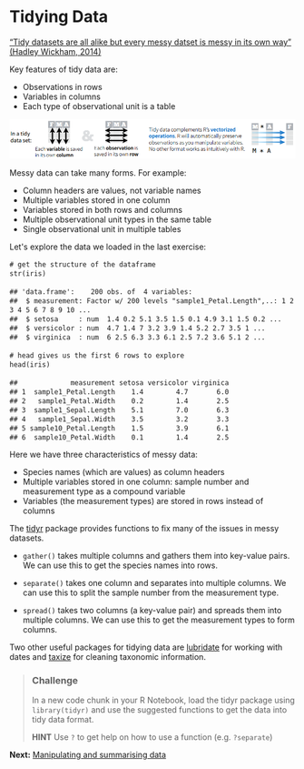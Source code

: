 Tidying Data
============

[“Tidy datasets are all alike but every messy datset is messy in its own
way” (Hadley Wickham,
2014)](http://vita.had.co.nz/papers/tidy-data.html)

Key features of tidy data are:

-   Observations in rows
-   Variables in columns
-   Each type of observational unit is a table

![](./assets/tidy_data.png)

Messy data can take many forms. For example:

-   Column headers are values, not variable names
-   Multiple variables stored in one column
-   Variables stored in both rows and columns
-   Multiple observational unit types in the same table
-   Single observational unit in multiple tables

Let's explore the data we loaded in the last exercise:

    # get the structure of the dataframe
    str(iris)

    ## 'data.frame':    200 obs. of  4 variables:
    ##  $ measurement: Factor w/ 200 levels "sample1_Petal.Length",..: 1 2 3 4 5 6 7 8 9 10 ...
    ##  $ setosa     : num  1.4 0.2 5.1 3.5 1.5 0.1 4.9 3.1 1.5 0.2 ...
    ##  $ versicolor : num  4.7 1.4 7 3.2 3.9 1.4 5.2 2.7 3.5 1 ...
    ##  $ virginica  : num  6 2.5 6.3 3.3 6.1 2.5 7.2 3.6 5.1 2 ...

    # head gives us the first 6 rows to explore 
    head(iris)

    ##             measurement setosa versicolor virginica
    ## 1  sample1_Petal.Length    1.4        4.7       6.0
    ## 2   sample1_Petal.Width    0.2        1.4       2.5
    ## 3  sample1_Sepal.Length    5.1        7.0       6.3
    ## 4   sample1_Sepal.Width    3.5        3.2       3.3
    ## 5 sample10_Petal.Length    1.5        3.9       6.1
    ## 6  sample10_Petal.Width    0.1        1.4       2.5

Here we have three characteristics of messy data:

-   Species names (which are values) as column headers
-   Multiple variables stored in one column: sample number and
    measurement type as a compound variable
-   Variables (the measurement types) are stored in rows instead of
    columns

The [tidyr](https://blog.rstudio.org/2014/07/22/introducing-tidyr/)
package provides functions to fix many of the issues in messy datasets.

-   `gather()` takes multiple columns and gathers them into
    key-value pairs. We can use this to get the species names into rows.

-   `separate()` takes one column and separates into multiple columns.
    We can use this to split the sample number from the
    measurement type.

-   `spread()` takes two columns (a key-value pair) and spreads them
    into multiple columns. We can use this to get the measurement types
    to form columns.

Two other useful packages for tidying data are
[lubridate](https://cran.r-project.org/web/packages/lubridate/lubridate.pdf)
for working with dates and
[taxize](https://ropensci.org/tutorials/taxize_tutorial.html) for
cleaning taxonomic information.

> ### Challenge
>
> In a new code chunk in your R Notebook, load the tidyr package using
> `library(tidyr)` and use the suggested functions to get the data into
> tidy data format.
>
> **HINT** Use `?` to get help on how to use a function (e.g.
> `?separate`)

**Next:** [Manipulating and summarising data](./summarising_data.md)

